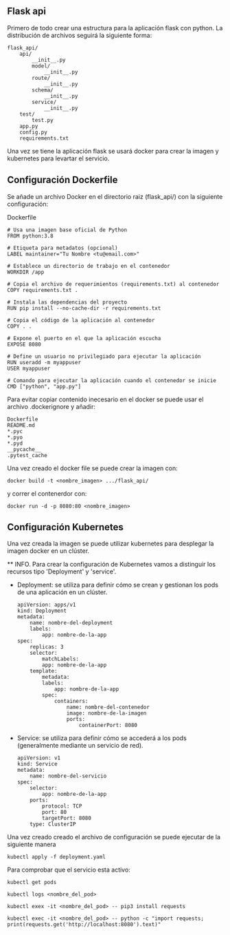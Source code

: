 ## Flask api
Primero de todo crear una estructura para la aplicación flask con python. La distribución de archivos seguirá la siguiente forma:

```
flask_api/
    api/
        __init__.py
        model/
            __init__.py
        route/
            __init__.py
        schema/
            __init__.py
        service/
            __init__.py
    test/
        test.py
    app.py
    config.py
    requirements.txt
```
Una vez se tiene la aplicación flask se usará docker para crear la imagen y kubernetes para levartar el servicio.

## Configuración Dockerfile
Se añade un archivo Docker en el directorio raiz (flask_api/) con la siguiente configuración:

Dockerfile
```
# Usa una imagen base oficial de Python
FROM python:3.8

# Etiqueta para metadatos (opcional)
LABEL maintainer="Tu Nombre <tu@email.com>"

# Establece un directorio de trabajo en el contenedor
WORKDIR /app

# Copia el archivo de requerimientos (requirements.txt) al contenedor
COPY requirements.txt .

# Instala las dependencias del proyecto
RUN pip install --no-cache-dir -r requirements.txt

# Copia el código de la aplicación al contenedor
COPY . .

# Expone el puerto en el que la aplicación escucha
EXPOSE 8080

# Define un usuario no privilegiado para ejecutar la aplicación
RUN useradd -m myappuser
USER myappuser

# Comando para ejecutar la aplicación cuando el contenedor se inicie
CMD ["python", "app.py"]

```

Para evitar copiar contenido inecesario en el docker se puede usar el archivo .dockerignore y añadir:

```
Dockerfile
README.md
*.pyc
*.pyo
*.pyd
__pycache__
.pytest_cache
```
Una vez creado el docker file se puede crear la imagen con:

```docker build -t <nombre_imagen> .../flask_api/```

y correr el contenerdor con:

```docker run -d -p 8080:80 <nombre_imagen>```

## Configuración Kubernetes 
Una vez creada la imagen se puede utilizar kubernetes para desplegar la imagen docker en un clúster.

** INFO.
Para crear la configuración de Kubernetes vamos a distinguir los recursos tipo 'Deployment' y 'service'.

- Deployment: se utiliza para definir cómo se crean y gestionan los pods de una aplicación en un clúster.
    ```
    apiVersion: apps/v1
    kind: Deployment
    metadata:
        name: nombre-del-deployment
        labels:
            app: nombre-de-la-app
    spec:
        replicas: 3
        selector:
            matchLabels:
            app: nombre-de-la-app
        template:
            metadata:
            labels:
                app: nombre-de-la-app
            spec:
                containers:
                    name: nombre-del-contenedor
                    image: nombre-de-la-imagen
                    ports:
                        containerPort: 8080
    ```
- Service: se utiliza para definir cómo se accederá a los pods (generalmente mediante un servicio de red).
    ```
    apiVersion: v1
    kind: Service
    metadata:
        name: nombre-del-servicio
    spec:
        selector:
            app: nombre-de-la-app
        ports:
            protocol: TCP
            port: 80
            targetPort: 8080
        type: ClusterIP
    ```

Una vez creado creado el archivo de configuración se puede ejecutar de la siguiente manera

```kubectl apply -f deployment.yaml```

Para comprobar que el servicio esta activo:

```kubectl get pods```

```kubectl logs <nombre_del_pod>```

```kubectl exex -it <nombre_del_pod> -- pip3 install requests```

```kubectl exec -it <nombre_del_pod> -- python -c "import requests; print(requests.get('http://localhost:8080').text)"```

